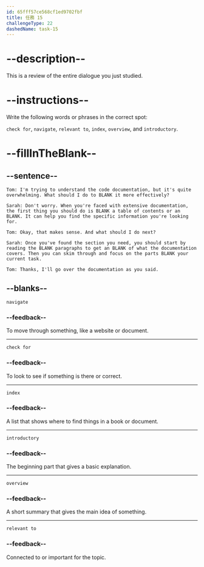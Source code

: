 ```yaml
---
id: 65fff57ce568cf1ed9702fbf
title: 任務 15
challengeType: 22
dashedName: task-15
---
```


<!-- REVIEW -->

# --description--

This is a review of the entire dialogue you just studied.

# --instructions--

Write the following words or phrases in the correct spot:

`check for`, `navigate`, `relevant to`, `index`, `overview`, and `introductory`.

# --fillInTheBlank--

## --sentence--

`Tom: I'm trying to understand the code documentation, but it's quite overwhelming. What should I do to BLANK it more effectively?`

`Sarah: Don't worry. When you're faced with extensive documentation, the first thing you should do is BLANK a table of contents or an BLANK. It can help you find the specific information you're looking for.`

`Tom: Okay, that makes sense. And what should I do next?`

`Sarah: Once you've found the section you need, you should start by reading the BLANK paragraphs to get an BLANK of what the documentation covers. Then you can skim through and focus on the parts BLANK your current task.`

`Tom: Thanks, I'll go over the documentation as you said.`

## --blanks--

`navigate`

### --feedback--

To move through something, like a website or document.

---

`check for`

### --feedback--

To look to see if something is there or correct.

---

`index`

### --feedback--

A list that shows where to find things in a book or document.

---

`introductory`

### --feedback--

The beginning part that gives a basic explanation.

---

`overview`

### --feedback--

A short summary that gives the main idea of something.

---

`relevant to`

### --feedback--

Connected to or important for the topic.
